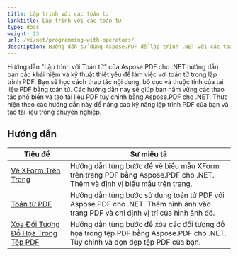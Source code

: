 ```yaml
---
title: Lập trình với các toán tử
linktitle: Lập trình với các toán tử
type: docs
weight: 23
url: /vi/net/programming-with-operators/
description: Hướng dẫn sử dụng Aspose.PDF để lập trình .NET với các toán tử sẽ hướng dẫn bạn các kỹ thuật cần thiết để làm việc với các toán tử trong lập trình PDF.
---
```


Hướng dẫn "Lập trình với Toán tử" của Aspose.PDF cho .NET hướng dẫn bạn các khái niệm và kỹ thuật thiết yếu để làm việc với toán tử trong lập trình PDF. Bạn sẽ học cách thao tác nội dung, bố cục và thuộc tính của tài liệu PDF bằng toán tử. Các hướng dẫn này sẽ giúp bạn nắm vững các thao tác phổ biến và tạo tài liệu PDF tùy chỉnh bằng Aspose.PDF cho .NET. Thực hiện theo các hướng dẫn này để nâng cao kỹ năng lập trình PDF của bạn và tạo tài liệu trông chuyên nghiệp.

## Hướng dẫn
| Tiêu đề | Sự miêu tả |
| --- | --- | 
| [Vẽ XForm Trên Trang](./draw-xform-on-page/) | Hướng dẫn từng bước để vẽ biểu mẫu XForm trên trang PDF bằng Aspose.PDF cho .NET. Thêm và định vị biểu mẫu trên trang. |  
| [Toán tử PDF](./pdf-operators/) | Hướng dẫn từng bước sử dụng toán tử PDF với Aspose.PDF cho .NET. Thêm hình ảnh vào trang PDF và chỉ định vị trí của hình ảnh đó. |  
| [Xóa Đối Tượng Đồ Họa Trong Tệp PDF](./remove-graphics-objects/) | Hướng dẫn từng bước để xóa các đối tượng đồ họa trong tệp PDF bằng Aspose.PDF cho .NET. Tùy chỉnh và dọn dẹp tệp PDF của bạn. |  